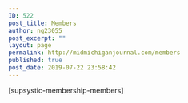 ```yaml
---
ID: 522
post_title: Members
author: ng23055
post_excerpt: ""
layout: page
permalink: http://midmichiganjournal.com/members
published: true
post_date: 2019-07-22 23:58:42
---
```

[supsystic-membership-members]